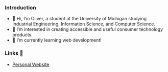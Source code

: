 ### Introduction
- 👋 Hi, I’m Oliver, a student at the University of Michigan studying Industrial Engineering, Information Science, and Computer Science. 
- 👀 I’m interested in creating accessible and useful consumer technology products. 
- 🌱 I’m currently learning web development! 

### Links 🔗
- [Personal Website](http://olili.me)


<!---
olili1999/olili1999 is a ✨ special ✨ repository because its `README.md` (this file) appears on your GitHub profile.
You can click the Preview link to take a look at your changes.
--->

